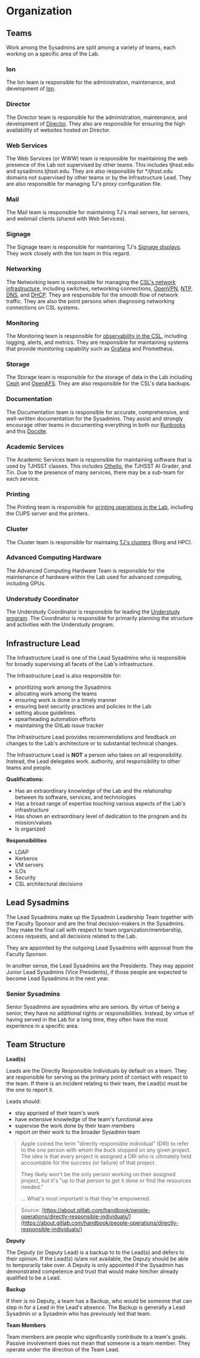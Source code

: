 # Organization

## Teams

Work among the Sysadmins are split among a variety of teams, each working on a specific area of the Lab.

### Ion

The Ion team is responsible for the administration, maintenance, and development of [Ion](../../services/ion/).

### Director

The Director team is responsible for the administration, maintenance, and development of [Director](../../services/director/).  They also are responsible for ensuring the high availability of websites hosted on Director.

### Web Services

The Web Services \(or WWW\) team is responsible for maintaining the web presence of the Lab not supervised by other teams.  This includes tjhsst.edu and sysadmins.tjhsst.edu.  They are also responsible for \*.tjhsst.edu domains not supervised by other teams or by the Infrastructure Lead.  They are also responsible for managing TJ's proxy configuration file.

### Mail

The Mail team is responsible for maintaining TJ's mail servers, list servers, and webmail clients \(shared with Web Services\).

### Signage

The Signage team is responsible for maintaining TJ's [Signage displays](../../services/signage/).  They work closely with the Ion team in this regard.

### Networking

The Networking team is responsible for managing the [CSL's network infrastructure](../../technologies/networking/), including switches, networking connections, [OpenVPN](../../technologies/networking/openvpn.md), [NTP](../../technologies/networking/ntp.md), [DNS](../../technologies/networking/dns/), and [DHCP](../../technologies/networking/dhcp.md).  They are responsible for the smooth flow of network traffic.  They are also the point persons when diagnosing networking connections on CSL systems.

### Monitoring

The Monitoring team is responsible for [observability in the CSL](../../technologies/monitoring/), including logging, alerts, and metrics.  They are responsible for maintaining systems that provide monitoring capability such as [Grafana](../../technologies/monitoring/grafana.md) and Prometheus.

### Storage

The Storage team is responsible for the storage of data in the Lab including [Ceph](../../technologies/storage/ceph/) and [OpenAFS](../../technologies/storage/afs/openafs.md).  They are also responsible for the CSL's data backups.

### Documentation

The Documentation team is responsible for accurate, comprehensive, and well-written documentation for the Sysadmins.  They assist and strongly encourage other teams in documenting everything in both our [Runbooks](../documentation/#runbooks) and this [Docsite](../documentation/).

### Academic Services

The Academic Services team is responsible for maintaining software that is used by TJHSST classes.  This includes [Othello](../../services/othello/), the TJHSST AI Grader, and Tin.  Due to the presence of many services, there may be a sub-team for each service.

### Printing

The Printing team is responsible for [printing operations in the Lab](../../services/printing/), including the CUPS server and the printers.

### Cluster

The Cluster team is responsible for maintaing [TJ's clusters](../../services/cluster/) \(Borg and HPC\).

### Advanced Computing Hardware

The Advanced Computing Hardware Team is responsible for the maintenance of hardware within the Lab used for advanced computing, including GPUs.

### Understudy Coordinator

The Understudy Coordinator is responsible for leading the [Understudy program](../understudies.md).  The Coordinator is responsible for primarily planning the structure and activities with the Understudy program.

## Infrastructure Lead

The Infrastructure Lead is one of the Lead Sysadmins who is responsible for broadly supervising all facets of the Lab's infrastructure.

The Infrastructure Lead is also responsible for:

* prioritizing work among the Sysadmins
* allocating work among the teams
* ensuring work is done in a timely manner
* ensuring best security practices and policies in the Lab
* setting abuse guidelines
* spearheading automation efforts
* maintaining the GitLab issue tracker 

The Infrastructure Lead provides recommendations and feedback on changes to the Lab's architecture or to substantial technical changes.

The Infrastructure Lead is **NOT** a person who takes on all responsibility.  Instead, the Lead delegates work. authority, and responsibility to other teams and people.

**Qualifications:**

* Has an extraordinary knowledge of the Lab and the relationship between its software, services, and technologies
* Has a broad range of expertise touching various aspects of the Lab's infrastructure
* Has shown an extraordinary level of dedication to the program and its mission/values
* Is organized

**Responsibilities**

* LDAP
* Kerberos
* VM servers
* iLOs
* Security
* CSL architectural decisions

## Lead Sysadmins

The Lead Sysadmins make up the Sysadmin Leadership Team together with the Faculty Sponsor and are the final decision-makers in the Sysadmins.  They make the final call with respect to team organization/membership, access requests, and all decisions related to the Lab.

They are appointed by the outgoing Lead Sysadmins with approval from the Faculty Sponsor.  

In another sense, the Lead Sysadmins are the Presidents.  They may appoint Junior Lead Sysadmins \(Vice Presidents\), if those people are expected to become Lead Sysadmins in the next year.

### Senior Sysadmins

Senior Sysadmins are sysadmins who are seniors.  By virtue of being a senior, they have no additional rights or responsibilities. Instead, by virtue of having served in the Lab for a long time, they often have the most experience in a specific area.

## Team Structure

**Lead\(s\)**

Leads are the Directly Responsible Individuals by default on a team.  They are responsible for serving as the primary point of contact with respect to the team.  If there is an incident relating to their team, the Lead\(s\) must be the one to report it.

Leads should:

* stay apprised of their team's work
* have extensive knowledge of the team's functional area
* supervise the work done by their team members
* report on their work to the broader Sysadmin team

> Apple coined the term "directly responsible individual" \(DRI\) to refer to the one person with whom the buck stopped on any given project. The idea is that every project is assigned a DRI who is ultimately held accountable for the success \(or failure\) of that project.
>
> They likely won't be the only person working on their assigned project, but it's "up to that person to get it done or find the resources needed."
>
> ... What's most important is that they're empowered.

> Source: [https://about.gitlab.com/handbook/people-operations/directly-responsible-individuals/](https://about.gitlab.com/handbook/people-operations/directly-responsible-individuals/)

**Deputy**

The Deputy \(or Deputy Lead\) is a backup to to the Lead\(s\) and defers to their opinion.  If the Lead\(s\) is/are not available, the Deputy should be able to temporarily take over.  A Deputy is only appointed if the Sysadmin has demonstrated competence and trust that would make him/her already qualified to be a Lead.

**Backup**

If their is no Deputy, a team has a Backup, who would be someone that can step in for a Lead in the Lead's absence.  The Backup is generally a Lead Sysadmin or a Sysadmin who has previously led that team.

**Team Members**

Team members are people who significantly contribute to a team's goals.  Passive involvement does not mean that someone is a team member.  They operate under the direction of the Team Lead.

